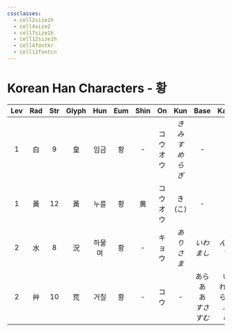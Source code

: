 ```yaml
---
cssclasses:
  - cell2size1h
  - cell4size2
  - cell7size1h
  - cell12size1h
  - cell4fontkr
  - cell12fontcn
---
```


# Korean Han Characters - 황

| Lev | Rad | Str | Glyph | Hun | Eum | Shin |    On    |     Kun      |            Base            |           Kana            | Simp |  Man  |  Can  | Viet  |
| :-: | :-: | :-: | :---: | :-: | :-: | :--: | :------: | :----------: | :------------------------: | :-----------------------: | :--: | :---: | :---: | :---: |
|  1  |  白  |  9  |   皇   | 임금  |  황  |  -   | コウ<br>オウ | *きみ<br>すめらぎ* |             -              |             -             |  -   | huáng |       |       |
|  1  |  黃  | 12  |   黃   | 누를  |  황  |  黄   | コウ<br>オウ |   き<br>(こ)   |             -              |             -             |  黄   | huáng | wong4 | hoàng |
|  2  |  水  |  8  |   況   | 하물며 |  황  |  -   |   キョウ    |    *ありさま*    |         *いわ<br>まし*         |         *んや<br>て*         |  况   | kuàng | fong3 | huống |
|  2  |  艸  | 10  |   荒   | 거칠  |  황  |  -   |    コウ    |      -       | あら<br>あ<br>あ<br>*すさ<br>すむ* | い<br>れる<br>らす<br>*ぶ<br>む* |  -   | huāng | fong1 | hoang |
